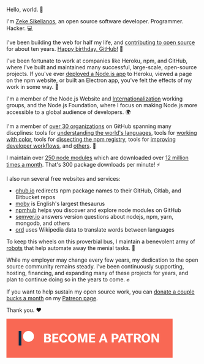 <!--
title: Donations
description: A bit about my open-source work and how you can help support it financially.
publish_date: 2018-04-13
-->

Hello, world. :wave:

I'm [Zeke Sikelianos](http://zeke.sikelianos.com), an open source software developer. Programmer. Hacker. :computer:

I've been building the web for half my life, and [contributing to open source](https://github.com/zeke) for about ten years. [Happy birthday, GitHub!](https://github.com/ten) :birthday:

I've been fortunate to work at companies like Heroku, npm, and GitHub, where I've built and maintained many successful, large-scale, open-source projects. If you've ever [deployed a Node.js app](https://github.com/heroku/heroku-buildpack-nodejs) to Heroku, viewed a page on the npm website, or built an Electron app, you've felt the effects of my work in some way. :mushroom:

I'm a member of the Node.js Website and [Internationalization](https://github.com/nodejs/i18n) working groups, and the Node.js Foundation, where I focus on making Node.js more accessible to a global audience of developers. :earth_africa:

I'm a member of [over 30 organizations](https://github.com/zeke) on GitHub spanning many discplines: tools for [understanding the world's languages](https://github.com/words), tools for [working with color](https://github.com/colorjs), tools for [dissecting the npm registry](https://github.com/nice-registry), tools for [improving developer workflows](https://github.com/probot), and [others](/orgs). :beers:

I maintain over [250 node modules](https://npmjs.org/~zeke) which are downloaded over [12 million times a month](http://npm-stats.com/zeke). That's 300 package downloads per minute! :zap:

I also run several free websites and services:

- [ghub.io](https://ghub.io) redirects npm package names to their GitHub, Gitlab, and Bitbucket repos
- [moby](http://moby-thesaurus.org) is English's largest thesaurus
- [npmhub](http://npmhub.org) helps you discover and explore node modules on GitHub
- [semver.io](https://semver.io) answers version questions about nodejs, npm, yarn, mongodb, and others
- [ord](http://ord.zeke.sikelianos.com) uses Wikipedia data to translate words between languages


<!-- <a href="https://ghub.io">
<figure>
  <img src="/donations/ghub.png">
  <figcaption>ghub.io redirects npm package names to their GitHub, Gitlab, and Bitbucket repos</figcaption>
</figure>
</a>

<a href="http://moby-thesaurus.org">
<figure>
  <img src="/donations/moby.png">
  <figcaption>moby is English's largest thesaurus</figcaption>
</figure>
</a>

<a href="http://npmhub.org">
<figure>
  <img src="/donations/npmhub.png">
  <figcaption>npmhub helps you discover and explore node modules on GitHub</figcaption>
</figure>
</a>

<a href="http://ord.zeke.sikelianos.com">
<figure>
  <img src="/donations/ord.png">
  <figcaption>ord uses Wikipedia data to translate words between languages</figcaption>
</figure>
</a>

<a href="https://semver.io">
<figure>
  <img src="/donations/semver.png">
  <figcaption>semver.io answers version questions about nodejs, npm, yarn, mongodb, and others</figcaption>
</figure>
</a> -->

To keep this wheels on this proverbial bus, I maintain a benevolent army of [robots](https://probot.github.io/apps/) that help automate away the menial tasks. :robot:

While my employer may change every few years, my dedication to the open source community remains steady. I've been continuously supporting, hosting, financing, and expanding many of these projects for years, and plan to continue doing so in the years to come. :fist:

If you want to help sustain my open source work, you can [donate a couple bucks a month](https://patreon.com/sikelianos) on my [Patreon page](https://patreon.com/sikelianos).

Thank you. :heart:

[![Become a Patron](/donations/patreon.png)](https://patreon.com/sikelianos)
